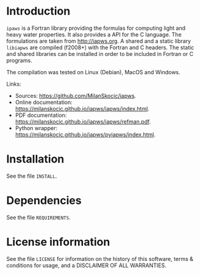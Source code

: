 # Introduction

`ipaws` is a  Fortran library providing the formulas for computing light and heavy water properties.
It also provides a API for the C language. The formulations are taken from <http://iapws.org>. 
A shared and a static library `libiapws` are compiled (f2008+) with the Fortran and C headers.
The static and shared libraries can be installed in order to be included in Fortran or C programs.

The compilation was tested on Linux (Debian), MacOS and Windows.

Links:

* Sources: <https://github.com/MilanSkocic/iapws>.
* Online documentation: <https://milanskocic.github.io/iapws/iapws/index.html>.
* PDF documentation: <https://milanskocic.github.io/iapws/iapws/refman.pdf>.
* Python wrapper: <https://milanskocic.github.io/iapws/pyiapws/index.html>.

# Installation

See the file `INSTALL`. 


# Dependencies

See the file `REQUIREMENTS`.


# License information

See the file `LICENSE` for information on the history of this
software, terms & conditions for usage, and a DISCLAIMER OF ALL
WARRANTIES.

